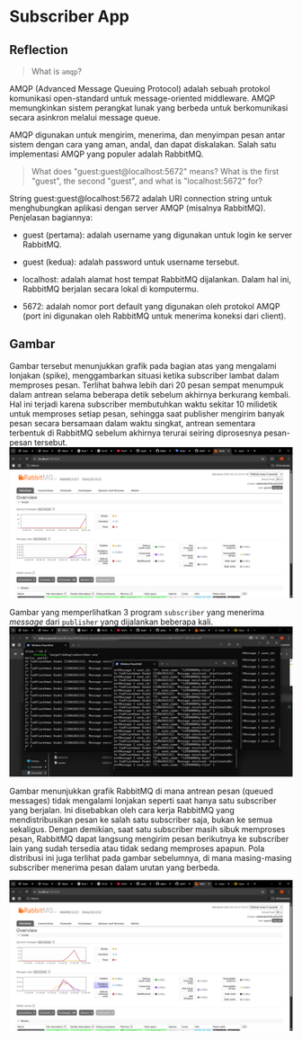 # Subscriber App

## Reflection
> What is `amqp`?

AMQP (Advanced Message Queuing Protocol) adalah sebuah protokol komunikasi open-standard untuk message-oriented middleware. AMQP memungkinkan sistem perangkat lunak yang berbeda untuk berkomunikasi secara asinkron melalui message queue.

AMQP digunakan untuk mengirim, menerima, dan menyimpan pesan antar sistem dengan cara yang aman, andal, dan dapat diskalakan. Salah satu implementasi AMQP yang populer adalah RabbitMQ.


> What does "guest:guest@localhost:5672" means? What is the first "guest", the second "guest", and what is "localhost:5672" for?

String guest:guest@localhost:5672 adalah URI connection string untuk menghubungkan aplikasi dengan server AMQP (misalnya RabbitMQ). Penjelasan bagiannya:

* guest (pertama): adalah username yang digunakan untuk login ke server RabbitMQ.

* guest (kedua): adalah password untuk username tersebut.

* localhost: adalah alamat host tempat RabbitMQ dijalankan. Dalam hal ini, RabbitMQ berjalan secara lokal di komputermu.

* 5672: adalah nomor port default yang digunakan oleh protokol AMQP (port ini digunakan oleh RabbitMQ untuk menerima koneksi dari client).

## Gambar
Gambar tersebut menunjukkan grafik pada bagian atas yang mengalami lonjakan (spike), menggambarkan situasi ketika subscriber lambat dalam memproses pesan. Terlihat bahwa lebih dari 20 pesan sempat menumpuk dalam antrean selama beberapa detik sebelum akhirnya berkurang kembali. Hal ini terjadi karena subscriber membutuhkan waktu sekitar 10 milidetik untuk memproses setiap pesan, sehingga saat publisher mengirim banyak pesan secara bersamaan dalam waktu singkat, antrean sementara terbentuk di RabbitMQ sebelum akhirnya terurai seiring diprosesnya pesan-pesan tersebut.
![Gambar chart rabit](./rabit.png)

Gambar yang memperlihatkan 3 program `subscriber` yang menerima *message* dari `publisher` yang dijalankan beberapa kali.
![Gambar 3 program subscriber jalan dan menerima message](./multisub.png)


Gambar menunjukkan grafik RabbitMQ di mana antrean pesan (queued messages) tidak mengalami lonjakan seperti saat hanya satu subscriber yang berjalan. Ini disebabkan oleh cara kerja RabbitMQ yang mendistribusikan pesan ke salah satu subscriber saja, bukan ke semua sekaligus. Dengan demikian, saat satu subscriber masih sibuk memproses pesan, RabbitMQ dapat langsung mengirim pesan berikutnya ke subscriber lain yang sudah tersedia atau tidak sedang memproses apapun. Pola distribusi ini juga terlihat pada gambar sebelumnya, di mana masing-masing subscriber menerima pesan dalam urutan yang berbeda.

![Gambar chart rabbitmq ketika 3 subscriber jalan](./rabitmulti.png)